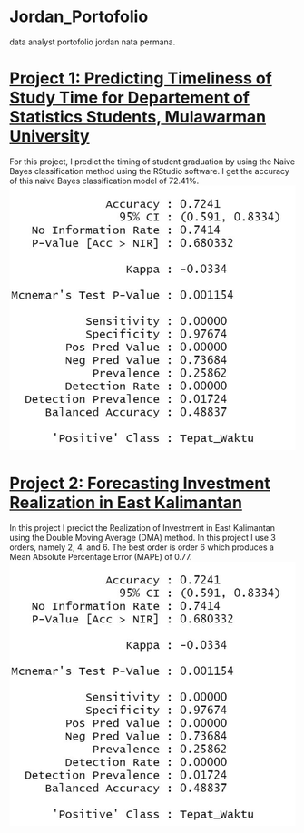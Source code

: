 # Jordan_Portofolio
data analyst portofolio jordan nata permana.

# [Project 1: Predicting Timeliness of Study Time for Departement of Statistics Students, Mulawarman University](https://rpubs.com/jordannp07/962422)
For this project, I predict the timing of student graduation by using the Naive Bayes classification method using the RStudio software. I get the accuracy of this naive Bayes classification model of 72.41%.
![](https://github.com/JordanNP7/Jordan_Portofolio/blob/main/Images/AKURASI.jpg)

# [Project 2: Forecasting Investment Realization in East Kalimantan](https://rpubs.com/jordannp07/962427)
In this project I predict the Realization of Investment in East Kalimantan using the Double Moving Average (DMA) method. In this project I use 3 orders, namely 2, 4, and 6. The best order is order 6 which produces a Mean Absolute Percentage Error (MAPE) of 0.77.
![](https://github.com/JordanNP7/Jordan_Portofolio/blob/main/Images/AKURASI.jpg)
